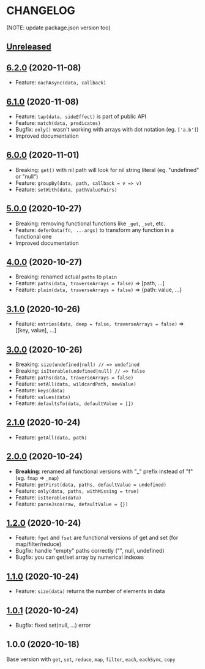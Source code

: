 # CHANGELOG

(NOTE: update package.json version too)

## [Unreleased](https://github.com/warang580/datamix/compare/master...develop)

## [6.2.0](https://github.com/warang580/datamix/compare/6.1.0...6.2.0) (2020-11-08)

- Feature: `eachAsync(data, callback)`

## [6.1.0](https://github.com/warang580/datamix/compare/6.0.0...6.1.0) (2020-11-08)

- Feature: `tap(data, sideEffect)` is part of public API
- Feature: `match(data, predicates)`
- Bugfix: `only()` wasn't working with arrays with dot notation (eg. `['a.b']`)
- Improved documentation

## [6.0.0](https://github.com/warang580/datamix/compare/5.0.0...6.0.0) (2020-11-01)

- Breaking: `get()` with nil path will look for nil string literal (eg. "undefined" or "null")
- Feature: `groupBy(data, path, callback = v => v)`
- Feature: `setWith(data, pathValuePairs)`

## [5.0.0](https://github.com/warang580/datamix/compare/4.0.0...5.0.0) (2020-10-27)

- Breaking: removing functional functions like `_get`, `_set`, etc.
- Feature: `deferData(fn, ...args)` to transform any function in a functional one
- Improved documentation

## [4.0.0](https://github.com/warang580/datamix/compare/3.1.0...4.0.0) (2020-10-27)

- Breaking: renamed actual `paths` to `plain`
- Feature: `paths(data, traverseArrays = false)` => [path, ...]
- Feature: `plain(data, traverseArrays = false)` => {path: value, ...}

## [3.1.0](https://github.com/warang580/datamix/compare/3.0.0...3.1.0) (2020-10-26)

- Feature: `entries(data, deep = false, traverseArrays = false)` => [[key, value], ...]

## [3.0.0](https://github.com/warang580/datamix/compare/2.1.0...3.0.0) (2020-10-26)

- Breaking: `size(undefined|null) // => undefined`
- Breaking: `isIterable(undefined|null) // => false`
- Feature: `paths(data, traverseArrays = false)`
- Feature: `setAll(data, wildcardPath, newValue)`
- Feature: `keys(data)`
- Feature: `values(data)`
- Feature: `defaultsTo(data, defaultValue = [])`

## [2.1.0](https://github.com/warang580/datamix/compare/2.0.0...2.1.0) (2020-10-24)

- Feature: `getAll(data, path)`

## [2.0.0](https://github.com/warang580/datamix/compare/1.2.0...2.0.0) (2020-10-24)

- **Breaking**: renamed all functional versions with "_" prefix instead of "f" (eg. `fmap` => `_map`)
- Feature: `getFirst(data, paths, defaultValue = undefined)`
- Feature: `only(data, paths, withMissing = true)`
- Feature: `isIterable(data)`
- Feature: `parseJson(raw, defaultValue = {})`

## [1.2.0](https://github.com/warang580/datamix/compare/1.1.0...1.2.0) (2020-10-24)

- Feature: `fget` and `fset` are functional versions of get and set (for map/filter/reduce)
- Bugfix: handle "empty" paths correctly ("", null, undefined)
- Bugfix: you can get/set array by numerical indexes

## [1.1.0](https://github.com/warang580/datamix/compare/1.0.1...1.1.0) (2020-10-24)

- Feature: `size(data)` returns the number of elements in data

## [1.0.1](https://github.com/warang580/datamix/compare/v1.0.0...1.0.1) (2020-10-24)

- Bugfix: fixed set(null, ...) error

## 1.0.0 (2020-10-18)

Base version with `get`, `set`, `reduce`, `map`, `filter`, `each`, `eachSync`, `copy`
